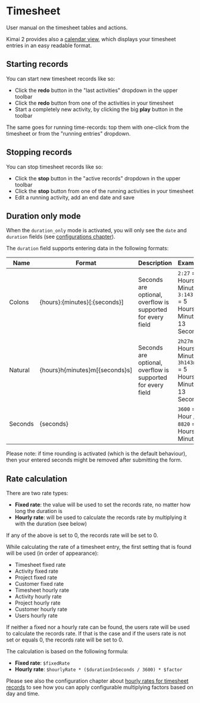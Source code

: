 # Timesheet

User manual on the timesheet tables and actions.

Kimai 2 provides also a [calendar view](calendar.md), which displays your timesheet entries in an easy readable format.

## Starting records

You can start new timesheet records like so:
- Click the **redo** button in the "last activities" dropdown in the upper toolbar
- Click the **redo** button from one of the activities in your timesheet
- Start a completely new activity, by clicking the big **play** button in the toolbar

The same goes for running time-records: top them with one-click from the timesheet or from the "running entries" dropdown.

## Stopping records

You can stop timesheet records like so:
- Click the **stop** button in the "active records" dropdown in the upper toolbar
- Click the **stop** button from one of the running activities in your timesheet
- Edit a running activity, add an end date and save

## Duration only mode

When the `duration_only` mode is activated, you will only see the `date` and `duration` fields (see [configurations chapter](configurations.md)).

The `duration` field supports entering data in the following formats:

| Name | Format | Description | Examples |
|---|---|---|---|
| Colons | {hours}:{minutes}[:{seconds}] | Seconds are optional, overflow is supported for every field | `2:27` = 2 Hours, 27 Minutes / `3:143:13` = 5 Hours, 23 Minutes, 13 Seconds|
| Natural | {hours}h{minutes}m[{seconds}s] | Seconds are optional, overflow is supported for every field | `2h27m` = 2 Hours, 27 Minutes / `3h143m13s` = 5 Hours, 23 Minutes, 13 Seconds |
| Seconds | {seconds} | | `3600` = 1 Hour / `8820` = 2 Hours, 27 Minutes |

Please note: if time rounding is activated (which is the default behaviour), then your entered seconds might be removed after submitting the form.

## Rate calculation

There are two rate types:

- __Fixed rate__: the value will be used to set the records rate, no matter how long the duration is
- __Hourly rate__: will be used to calculate the records rate by multiplying it with the duration (see below)

If any of the above is set to 0, the records rate will be set to 0.

While calculating the rate of a timesheet entry, the first setting that is found will be used (in order of appearance):

- Timesheet fixed rate
- Activity fixed rate
- Project fixed rate
- Customer fixed rate
- Timesheet hourly rate
- Activity hourly rate
- Project hourly rate
- Customer hourly rate
- Users hourly rate

If neither a fixed nor a hourly rate can be found, the users rate will be used to calculate the records rate.
If that is the case and if the users rate is not set or equals 0, the records rate will be set to 0.

The calculation is based on the following formula:

- __Fixed rate__: `$fixedRate`
- __Hourly rate__: `$hourlyRate * ($durationInSeconds / 3600) * $factor`

Please see also the configuration chapter about [hourly rates for timesheet records](configurations.md) to see how you 
can apply configurable multiplying factors based on day and time.

